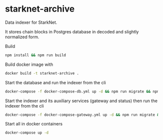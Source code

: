 # starknet-archive

Data indexer for StarkNet. 

It stores chain blocks in Postgres database in 
decoded and slightly normalized form.

Build
```bash
npm install && npm run build
```

Build docker image with
```bash
docker build -t starknet-archive .
```

Start the database and run the indexer from the cli
```bash
docker-compose -f docker-compose-db.yml up -d && npm run migrate && npm run start
```

Start the indexer and its auxiliary services (gateway and status) then run the indexer from the cli
```bash
docker-compose -f docker-compose-gateway.yml up -d && npm run migrate && npm run start
```

Start all in docker containers
```bash
docker-compose up -d
```
